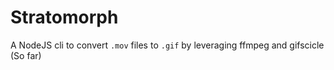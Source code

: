 # Stratomorph
A NodeJS cli to convert `.mov` files to `.gif` by leveraging ffmpeg and gifscicle (So far)


